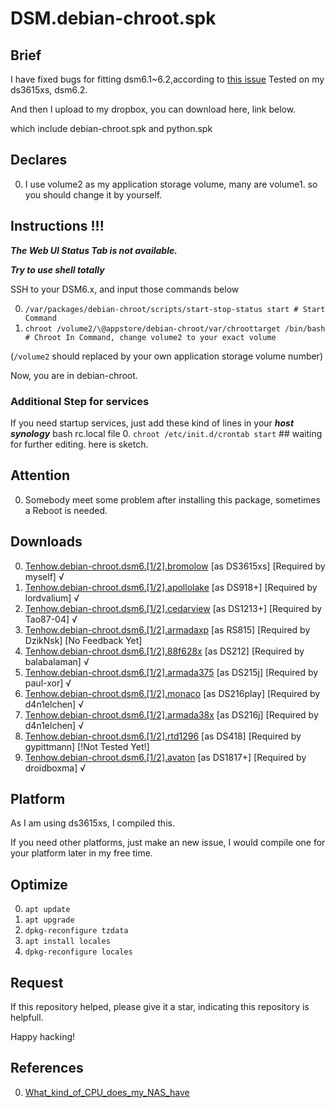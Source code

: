 # DSM.debian-chroot.spk
## Brief
I have fixed bugs for fitting dsm6.1~6.2,according to [this issue](https://github.com/SynoCommunity/spksrc/issues/1910)
Tested on my ds3615xs, dsm6.2.

And then I upload to my dropbox, you can download here, link below.

which include debian-chroot.spk and python.spk

## Declares
0. I use volume2 as my application storage volume, many are volume1. so you should change it by yourself.

## Instructions !!!
***The Web UI Status Tab is not available.***

***Try to use shell totally***

SSH to your DSM6.x, and input those commands below

0. `/var/packages/debian-chroot/scripts/start-stop-status start # Start Command`
1. `chroot /volume2/\@appstore/debian-chroot/var/chroottarget /bin/bash # Chroot In Command, change volume2 to your exact volume`

(`/volume2` should replaced by your own application storage volume number)

Now, you are in debian-chroot.

### Additional Step for services
If you need startup services, just add these kind of lines in your ***host synology*** bash rc.local file
0. `chroot /etc/init.d/crontab start` ## waiting for further editing. here is sketch.

## Attention
0. Somebody meet some problem after installing this package, sometimes a Reboot is needed.

## Downloads
0. [Tenhow.debian-chroot.dsm6.[1/2].bromolow](https://www.dropbox.com/s/r4udr737knvv3jo/tenhow.debian-chroot.dsm6.%5B1%3A2%5D.bromolow.zip?dl=0) [as DS3615xs] [Required by myself] √
0. [Tenhow.debian-chroot.dsm6.[1/2].apollolake](https://www.dropbox.com/s/aef5a6a70tparbc/tenhow.debian-chroot.dsm6.%5B1%3A2%5D.apollolake.zip?dl=0) [as DS918+] [Required by lordvalium] √
0. [Tenhow.debian-chroot.dsm6.[1/2].cedarview](https://www.dropbox.com/s/85kzm6pgm90imnr/tenhow.debian-chroot.dsm6.%5B1%3A2%5D.cedarview.zip?dl=0) [as DS1213+] [Required by Tao87-04] √
0. [Tenhow.debian-chroot.dsm6.[1/2].armadaxp](https://www.dropbox.com/s/04ivz8nfztg2fe9/tenhow.debian-chroot.dsm6.%5B1%3A2%5D.armadaxp.zip?dl=0) [as RS815] [Required by DzikNsk] [No Feedback Yet]
0. [Tenhow.debian-chroot.dsm6.[1/2].88f628x](https://www.dropbox.com/s/w4psq4m4dgpdy4m/tenhow.debian-chroot.dsm6.%5B1%3A2%5D.88f628x.zip?dl=0) [as DS212] [Required by balabalaman] √
0. [Tenhow.debian-chroot.dsm6.[1/2].armada375](https://www.dropbox.com/s/6oc6ioc2c7abqti/tenhow.debian-chroot.dsm6.%5B1%3A2%5D.rtd1296.zip?dl=0) [as DS215j] [Required by paul-xor] √
0. [Tenhow.debian-chroot.dsm6.[1/2].monaco](https://www.dropbox.com/s/3a6ocgfvdshzixr/tenhow.debian-chroot.dsm6.%5B1%3A2%5D.monaco.zip?dl=0) [as DS216play] [Required by d4n1elchen] √
0. [Tenhow.debian-chroot.dsm6.[1/2].armada38x](https://www.dropbox.com/s/71p8e49dwbuv3zu/tenhow.debian-chroot.dsm6.%5B1%3A2%5D.armada38x.zip?dl=0) [as DS216j] [Required by d4n1elchen] √
0. [Tenhow.debian-chroot.dsm6.[1/2].rtd1296](https://www.dropbox.com/s/6oc6ioc2c7abqti/tenhow.debian-chroot.dsm6.%5B1%3A2%5D.rtd1296.zip?dl=0) [as DS418] [Required by gypittmann] [!Not Tested Yet!] 
0. [Tenhow.debian-chroot.dsm6.[1/2].avaton](https://www.dropbox.com/s/qroxml7bi7xy2oq/tenhow.debian-chroot.dsm6.%5B1%3A2%5D.avoton.zip?dl=0) [as DS1817+] [Required by droidboxma] √




## Platform
As I am using ds3615xs, I compiled this.

If you need other platforms, just make an new issue, I would compile one for your platform later in my free time.

## Optimize
0. `apt update`
0. `apt upgrade`
0. `dpkg-reconfigure tzdata`
0. `apt install locales`
0. `dpkg-reconfigure locales`

## Request
If this repository helped, please give it a star, indicating this repository is helpfull.

Happy hacking! 

## References
0. [What_kind_of_CPU_does_my_NAS_have](https://www.synology.com/zh-tw/knowledgebase/DSM/tutorial/General/What_kind_of_CPU_does_my_NAS_have)

